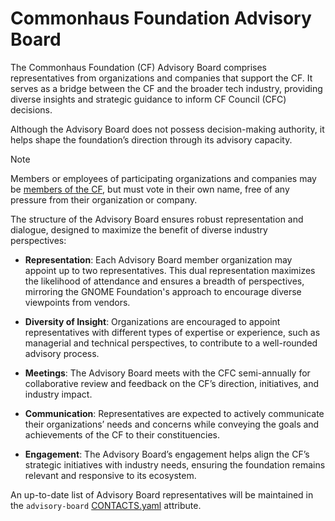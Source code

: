 # Commonhaus Foundation Advisory Board

The Commonhaus Foundation (CF) Advisory Board comprises representatives from organizations and companies that support the CF. It serves as a bridge between the CF and the broader tech industry, providing diverse insights and strategic guidance to inform CF Council (CFC) decisions.

Although the Advisory Board does not possess decision-making authority, it helps shape the foundation’s direction through its advisory capacity.

> [!NOTE]
> Members or employees of participating organizations and companies may be [members of the CF][membership], but must vote in their own name, free of any pressure from their organization or company.

The structure of the Advisory Board ensures robust representation and dialogue, designed to maximize the benefit of diverse industry perspectives:

- **Representation**: Each Advisory Board member organization may appoint up to two representatives.
This dual representation maximizes the likelihood of attendance and ensures a breadth of perspectives, mirroring the GNOME Foundation's approach to encourage diverse viewpoints from vendors.

- **Diversity of Insight**: Organizations are encouraged to appoint representatives with different types of expertise or experience, such as managerial and technical perspectives, to contribute to a well-rounded advisory process.

- **Meetings**: The Advisory Board meets with the CFC semi-annually for collaborative review and feedback on the CF’s direction, initiatives, and industry impact.

- **Communication**: Representatives are expected to actively communicate their organizations’ needs and concerns while conveying the goals and achievements of the CF to their constituencies.

- **Engagement**: The Advisory Board’s engagement helps align the CF’s strategic initiatives with industry needs, ensuring the foundation remains relevant and responsive to its ecosystem.

An up-to-date list of Advisory Board representatives will be maintained in the `advisory-board` [CONTACTS.yaml][] attribute.

[membership]: ./3-cf-membership.md
[CONTACTS.yaml]: https://github.com/commonhaus/foundation/blob/main/CONTACTS.yaml
